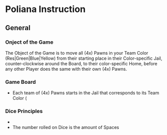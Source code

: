 # Poliana Instruction

## General

### Onject of the Game
The Object of the Game is to move all (4x) Pawns in your Team Color (Res|Green|Blue|Yellow) from their starting place in their Color-specific Jail, counter-clockwise around the Board, to their color-specific Home, before any other Player does the same with their own (4x) Pawns.

### Game Board

* Each team of (4x) Pawns starts in the Jail that corresponds to its Team Color (

### Dice Principles

*
* The number rolled on Dice is the amount of Spaces 


